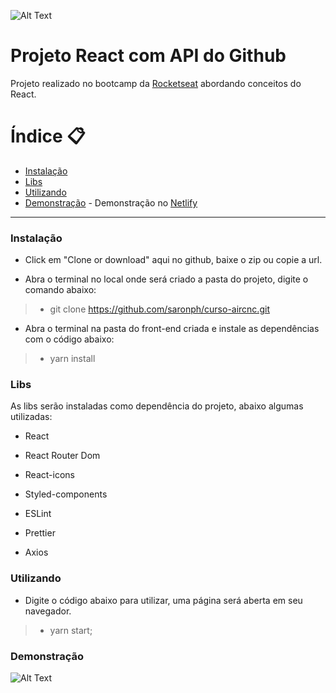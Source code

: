 ![Alt Text](https://github.com/saronph/react-github-api/blob/master/.github/logo.jpg)

# Projeto React com API do Github
Projeto realizado no bootcamp da [Rocketseat](https://rocketseat.com.br/) abordando conceitos do React.

Índice :clipboard:
=============================

- [Instalação](#instalação)
- [Libs](#libs)
- [Utilizando](#utilizando)
- [Demonstração](#demonstração) - Demonstração no [Netlify](https://friendly-leavitt-915504.netlify.com/)

----------------------------------

### Instalação

* Click em "Clone or download" aqui no github, baixe o zip ou copie a url.

* Abra o terminal no local onde será criado a pasta do projeto, digite o comando abaixo:
> * git clone https://github.com/saronph/curso-aircnc.git

* Abra o terminal na pasta do front-end criada e instale as dependências com o código abaixo:
> * yarn install

### Libs

As libs serão instaladas como dependência do projeto, abaixo algumas utilizadas:

* React

* React Router Dom

* React-icons

* Styled-components

* ESLint

* Prettier

* Axios

### Utilizando

* Digite o código abaixo para utilizar, uma página será aberta em seu navegador.
>	* yarn start;

### Demonstração

![Alt Text](https://github.com/saronph/react-github-api/blob/master/.github/github-api.gif)
